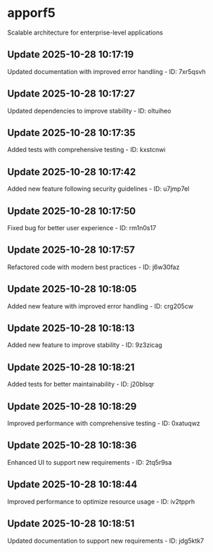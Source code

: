 # apporf5
Scalable architecture for enterprise-level applications

## Update 2025-10-28 10:17:19
Updated documentation with improved error handling - ID: 7xr5qsvh


## Update 2025-10-28 10:17:27
Updated dependencies to improve stability - ID: oltuiheo


## Update 2025-10-28 10:17:35
Added tests with comprehensive testing - ID: kxstcnwi


## Update 2025-10-28 10:17:42
Added new feature following security guidelines - ID: u7jmp7el


## Update 2025-10-28 10:17:50
Fixed bug for better user experience - ID: rm1n0s17


## Update 2025-10-28 10:17:57
Refactored code with modern best practices - ID: j6w30faz


## Update 2025-10-28 10:18:05
Added new feature with improved error handling - ID: crg205cw


## Update 2025-10-28 10:18:13
Added new feature to improve stability - ID: 9z3zicag


## Update 2025-10-28 10:18:21
Added tests for better maintainability - ID: j20blsqr


## Update 2025-10-28 10:18:29
Improved performance with comprehensive testing - ID: 0xatuqwz


## Update 2025-10-28 10:18:36
Enhanced UI to support new requirements - ID: 2tq5r9sa


## Update 2025-10-28 10:18:44
Improved performance to optimize resource usage - ID: iv2tpprh


## Update 2025-10-28 10:18:51
Updated documentation to support new requirements - ID: jdg5ktk7

